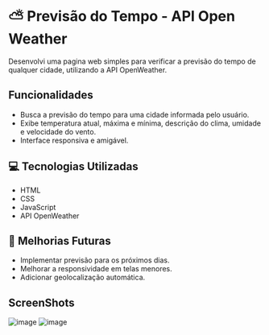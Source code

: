 # ⛅ Previsão do Tempo - API Open Weather 

 Desenvolvi uma pagina web simples para verificar a previsão do tempo de qualquer cidade, utilizando a API OpenWeather.

## Funcionalidades

- Busca a previsão do tempo para uma cidade informada pelo usuário.
- Exibe temperatura atual, máxima e mínima, descrição do clima, umidade e velocidade do vento.
- Interface responsiva e amigável.

## 💻 Tecnologias Utilizadas

- HTML
- CSS
- JavaScript
- API OpenWeather


## 🔧 Melhorias Futuras

- Implementar previsão para os próximos dias.
- Melhorar a responsividade em telas menores.
- Adicionar geolocalização automática.

## ScreenShots 
![image](https://github.com/user-attachments/assets/6b5bfb08-6d34-4ff8-b062-aae6bf44c2db) 
![image](https://github.com/user-attachments/assets/eb945c49-a4a5-4a37-8b0e-1263a596103b)
